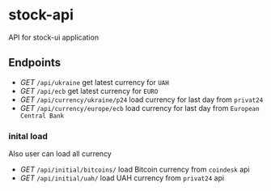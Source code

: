 # stock-api

API for stock-ui application

## Endpoints

* *GET* `/api/ukraine` get latest currency for `UAH`
* *GET* `/api/ecb` get latest currency for `EURO`
* *GET* `/api/currency/ukraine/p24` load currency for last day from `privat24`
* *GET* `/api/currency/europe/ecb` load currency for last day from `European Central Bank`

### inital load

Also user can load all currency

* *GET* `/api/initial/bitcoins/` load Bitcoin currency from `coindesk` api
* *GET* `/api/initial/uah/` load UAH currency from `privat24` api
